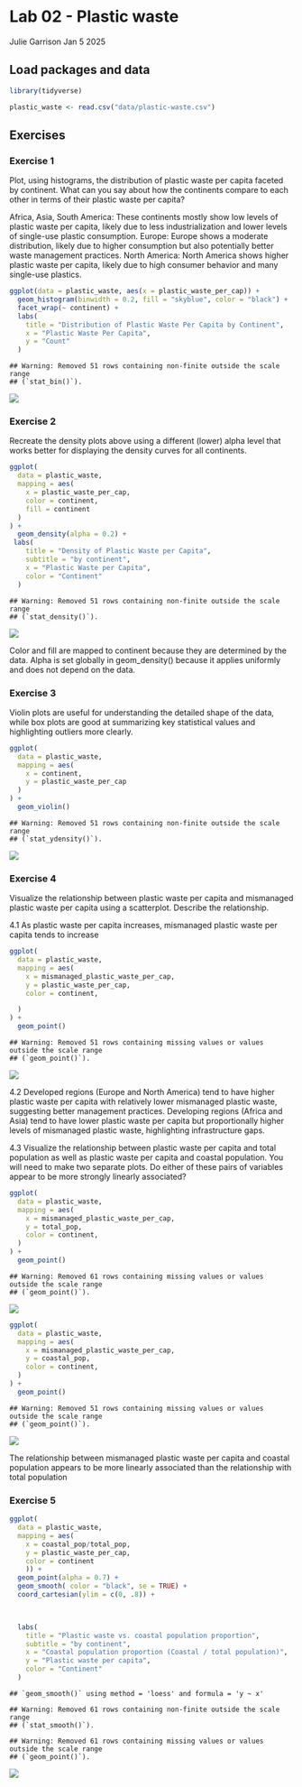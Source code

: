 Lab 02 - Plastic waste
================
Julie Garrison
Jan 5 2025

## Load packages and data

``` r
library(tidyverse) 
```

``` r
plastic_waste <- read.csv("data/plastic-waste.csv")
```

## Exercises

### Exercise 1

Plot, using histograms, the distribution of plastic waste per capita
faceted by continent. What can you say about how the continents compare
to each other in terms of their plastic waste per capita?

Africa, Asia, South America: These continents mostly show low levels of
plastic waste per capita, likely due to less industrialization and lower
levels of single-use plastic consumption. Europe: Europe shows a
moderate distribution, likely due to higher consumption but also
potentially better waste management practices. North America: North
America shows higher plastic waste per capita, likely due to high
consumer behavior and many single-use plastics.

``` r
ggplot(data = plastic_waste, aes(x = plastic_waste_per_cap)) +
  geom_histogram(binwidth = 0.2, fill = "skyblue", color = "black") +
  facet_wrap(~ continent) +
  labs(
    title = "Distribution of Plastic Waste Per Capita by Continent",
    x = "Plastic Waste Per Capita",
    y = "Count"
  )
```

    ## Warning: Removed 51 rows containing non-finite outside the scale range
    ## (`stat_bin()`).

![](lab-02_files/figure-gfm/plastic-waste-continent-1.png)<!-- -->

### Exercise 2

Recreate the density plots above using a different (lower) alpha level
that works better for displaying the density curves for all continents.

``` r
ggplot(
  data = plastic_waste,
  mapping = aes(
    x = plastic_waste_per_cap,
    color = continent,
    fill = continent
  )
) +
  geom_density(alpha = 0.2) +
 labs(
    title = "Density of Plastic Waste per Capita",
    subtitle = "by continent",
    x = "Plastic Waste per Capita",
    color = "Continent"
  )
```

    ## Warning: Removed 51 rows containing non-finite outside the scale range
    ## (`stat_density()`).

![](lab-02_files/figure-gfm/plastic-waste-density-1.png)<!-- -->

Color and fill are mapped to continent because they are determined by
the data. Alpha is set globally in geom_density() because it applies
uniformly and does not depend on the data.

### Exercise 3

Violin plots are useful for understanding the detailed shape of the
data, while box plots are good at summarizing key statistical values and
highlighting outliers more clearly.

``` r
ggplot(
  data = plastic_waste,
  mapping = aes(
    x = continent,
    y = plastic_waste_per_cap
  )
) +
  geom_violin()
```

    ## Warning: Removed 51 rows containing non-finite outside the scale range
    ## (`stat_ydensity()`).

![](lab-02_files/figure-gfm/plastic-waste-violin-1.png)<!-- -->

### Exercise 4

Visualize the relationship between plastic waste per capita and
mismanaged plastic waste per capita using a scatterplot. Describe the
relationship.

4.1 As plastic waste per capita increases, mismanaged plastic waste per
capita tends to increase

``` r
ggplot(
  data = plastic_waste,
  mapping = aes(
    x = mismanaged_plastic_waste_per_cap,
    y = plastic_waste_per_cap,
    color = continent,

  )
) +
  geom_point()
```

    ## Warning: Removed 51 rows containing missing values or values outside the scale range
    ## (`geom_point()`).

![](lab-02_files/figure-gfm/plastic-waste-mismanaged-1.png)<!-- -->

4.2 Developed regions (Europe and North America) tend to have higher
plastic waste per capita with relatively lower mismanaged plastic waste,
suggesting better management practices. Developing regions (Africa and
Asia) tend to have lower plastic waste per capita but proportionally
higher levels of mismanaged plastic waste, highlighting infrastructure
gaps.

4.3 Visualize the relationship between plastic waste per capita and
total population as well as plastic waste per capita and coastal
population. You will need to make two separate plots. Do either of these
pairs of variables appear to be more strongly linearly associated?

``` r
ggplot(
  data = plastic_waste,
  mapping = aes(
    x = mismanaged_plastic_waste_per_cap,
    y = total_pop,
    color = continent,
  )
) +
  geom_point()
```

    ## Warning: Removed 61 rows containing missing values or values outside the scale range
    ## (`geom_point()`).

![](lab-02_files/figure-gfm/plastic-waste-mismanaged-by-pop-1.png)<!-- -->

``` r
ggplot(
  data = plastic_waste,
  mapping = aes(
    x = mismanaged_plastic_waste_per_cap,
    y = coastal_pop,
    color = continent,
  )
) +
  geom_point()
```

    ## Warning: Removed 51 rows containing missing values or values outside the scale range
    ## (`geom_point()`).

![](lab-02_files/figure-gfm/plastic-waste-mismanaged-by-pop-2.png)<!-- -->

The relationship between mismanaged plastic waste per capita and coastal
population appears to be more linearly associated than the relationship
with total population

### Exercise 5

``` r
ggplot(
  data = plastic_waste, 
  mapping = aes(
    x = coastal_pop/total_pop, 
    y = plastic_waste_per_cap, 
    color = continent
    )) +
  geom_point(alpha = 0.7) +
  geom_smooth( color = "black", se = TRUE) +
  coord_cartesian(ylim = c(0, .8)) +

  

  labs(
    title = "Plastic waste vs. coastal population proportion",
    subtitle = "by continent",
    x = "Coastal population proportion (Coastal / total population)",
    y = "Plastic waste per capita",
    color = "Continent"
  )
```

    ## `geom_smooth()` using method = 'loess' and formula = 'y ~ x'

    ## Warning: Removed 61 rows containing non-finite outside the scale range
    ## (`stat_smooth()`).

    ## Warning: Removed 61 rows containing missing values or values outside the scale range
    ## (`geom_point()`).

![](lab-02_files/figure-gfm/recreate-viz-1.png)<!-- -->
